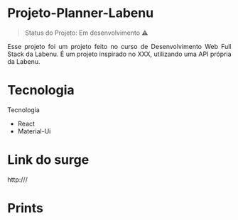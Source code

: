 # Projeto-Planner-Labenu


> Status do Projeto: Em desenvolvimento :warning:


<p align="justify"> Esse projeto foi um projeto feito no curso de Desenvolvimento Web Full Stack da Labenu. É um projeto inspirado no XXX, utilizando uma API própria da Labenu.
 </p>


<h1 align="justify"> Tecnologia </h1>Tecnologia

- React
- Material-Ui


<h1 align="justify"> Link do surge </h1>

<p align="justify"> http:/// </p>

<h1 align="justify"> Prints </h1>





